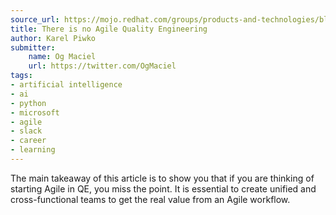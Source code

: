 ```yaml
---
source_url: https://mojo.redhat.com/groups/products-and-technologies/blog/2017/01/19/there-is-no-agile-quality-engineering
title: There is no Agile Quality Engineering
author: Karel Piwko
submitter:
    name: Og Maciel
    url: https://twitter.com/OgMaciel
tags:
- artificial intelligence
- ai
- python
- microsoft
- agile
- slack
- career
- learning
---
```


The main takeaway of this article is to show you that if you are thinking of starting Agile in QE, you miss the point. It is essential to create unified and cross-functional teams to get the real value from an Agile workflow.
